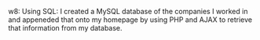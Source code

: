 w8: Using SQL: I created a MySQL database of the companies I worked in and appeneded that onto my homepage by using PHP and AJAX to retrieve that information from my database.
